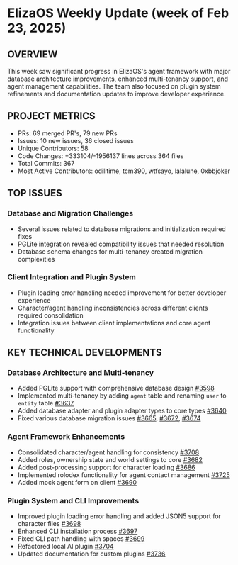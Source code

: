 # ElizaOS Weekly Update (week of Feb 23, 2025)

## OVERVIEW
This week saw significant progress in ElizaOS's agent framework with major database architecture improvements, enhanced multi-tenancy support, and agent management capabilities. The team also focused on plugin system refinements and documentation updates to improve developer experience.

## PROJECT METRICS
- PRs: 69 merged PR's, 79 new PRs
- Issues: 10 new issues, 36 closed issues
- Unique Contributors: 58
- Code Changes: +333104/-1956137 lines across 364 files
- Total Commits: 367
- Most Active Contributors: odilitime, tcm390, wtfsayo, lalalune, 0xbbjoker

## TOP ISSUES

### Database and Migration Challenges
- Several issues related to database migrations and initialization required fixes
- PGLite integration revealed compatibility issues that needed resolution
- Database schema changes for multi-tenancy created migration complexities

### Client Integration and Plugin System
- Plugin loading error handling needed improvement for better developer experience
- Character/agent handling inconsistencies across different clients required consolidation
- Integration issues between client implementations and core agent functionality

## KEY TECHNICAL DEVELOPMENTS

### Database Architecture and Multi-tenancy
- Added PGLite support with comprehensive database design [#3598](https://github.com/elizaos/eliza/pull/3598)
- Implemented multi-tenancy by adding `agent` table and renaming `user` to `entity` table [#3637](https://github.com/elizaos/eliza/pull/3637)
- Added database adapter and plugin adapter types to core types [#3640](https://github.com/elizaos/eliza/pull/3640)
- Fixed various database migration issues [#3665](https://github.com/elizaos/eliza/pull/3665), [#3672](https://github.com/elizaos/eliza/pull/3672), [#3674](https://github.com/elizaos/eliza/pull/3674)

### Agent Framework Enhancements
- Consolidated character/agent handling for consistency [#3708](https://github.com/elizaos/eliza/pull/3708)
- Added roles, ownership state and world settings to core [#3682](https://github.com/elizaos/eliza/pull/3682)
- Added post-processing support for character loading [#3686](https://github.com/elizaos/eliza/pull/3686)
- Implemented rolodex functionality for agent contact management [#3725](https://github.com/elizaos/eliza/pull/3725)
- Added mock agent form on client [#3690](https://github.com/elizaos/eliza/pull/3690)

### Plugin System and CLI Improvements
- Improved plugin loading error handling and added JSON5 support for character files [#3698](https://github.com/elizaos/eliza/pull/3698)
- Enhanced CLI installation process [#3697](https://github.com/elizaos/eliza/pull/3697)
- Fixed CLI path handling with spaces [#3699](https://github.com/elizaos/eliza/pull/3699)
- Refactored local AI plugin [#3704](https://github.com/elizaos/eliza/pull/3704)
- Updated documentation for custom plugins [#3736](https://github.com/elizaos/eliza/pull/3736)